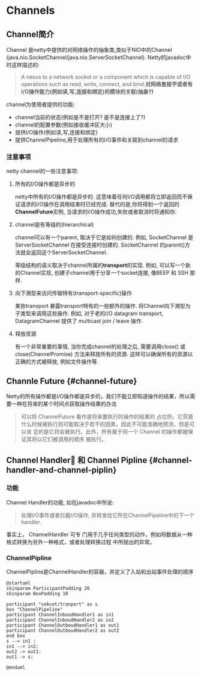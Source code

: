 # Channels

## Channel简介
Channel 是netty中提供的对网络操作的抽象类,类似于NIO中的Channel \(java.nio.SocketChannel/java.nio.ServerSocketChannel\). Netty的javadoc中时这样描述的:

> A nexus to a network socket or a component which is capable of I/O operations such as read, write, connect, and bind.**对网络套接字或者有I/O操作能力\(例如读,写,连接和绑定\)的模块的关联\(抽象?\)**

channel为使用者提供的功能:
* channel当前的状态\(例如是不是打开? 是不是连接上了?\)
* channel的配置参数\(例如接收缓冲区大小\)
* 提供I/O操作\(例如读,写,连接和绑定\)
* 提供ChannelPipeline,用于处理所有的I/O事件和关联到channel的请求

### 注意事项

netty channel的一些注意事项:

1. 所有的I/O操作都是异步的

   netty中所有的I/O操作都是异步的. 这意味着任何I/O调用都将立即返回而不保证请求的I/O操作在调用结束时已经完成. 替代的是,你将得到一个返回的**ChannelFuture**实例, 当请求的I/O操作成功,失败或者取消时将通知你.

2. channel是有等级的\(hierarchical\)

   channel可以有一个parent, 取决于它是如何创建的. 例如, SocketChannel 是 ServerSocketChannel 在接受连接时创建的. SocketChannel 的parent\(\)方法就会返回这个ServerSocketChannel.

   等级结构的语义取决于channel所属的**transport**的实现. 例如, 可以写一个新的Channel实现, 创建子channel用于分享一个socket连接, 像BEEP 和 SSH 那样.

3. 向下溯型来访问传输特有\(transport-specific\)操作

   某些transport 暴露transport特有的一些额外的操作. 将Channel向下溯型为子类型来调用这些操作. 例如, 对于老的I/O datagram transport, DatagramChannel 提供了 multicast join / leave 操作.

4. 释放资源

   有一个非常重要的事情, 当你完成channel的处理之后, 需要调用close\(\) 或 close\(ChannelPromise\) 方法来释放所有的资源. 这样可以确保所有的资源以正确的方式被释放, 例如文件操作等.

## Channle Future {#channel-future}
Netty的所有操作都是I/O操作都是异步的，我们不能立即知道操作的结果，所以需要一种在将来的某个时间点获取操作结果的办法
> 可以将 ChannelFuture 看作是将来要执行的操作的结果的 占位符。它究竟什么时候被执行则可能取决于若干的因素，因此不可能准确地预测，但是可以肯 定的是它将会被执行。此外，所有属于同一个 Channel 的操作都被保证其将以它们被调用的顺序 被执行。


## Channel Handler 和 Channel Pipline {#channel-handler-and-channel-piplin}

### 功能

Channel Handler的功能, 如在javadoc中所说:

> 处理I/O事件或者拦截I/O操作, 并转发给它所在ChannelPipeline中的下一个handler.

事实上， ChannelHandler 可专 门用于几乎任何类型的动作，例如将数据从一种格式转换为另外一种格式，或者处理转换过程 中所抛出的异常。

### ChannelPipline
ChannelPipline是ChannelHandler的容器，并定义了入站和出站事件处理的顺序
```uml
@startuml
skinparam ParticipantPadding 20
skinparam BoxPadding 10

participant "sokcet/tranport" as s
box "ChannelPipeline"
participant ChannelInboudHandler1 as in1
participant ChannelInboudHandler2 as in2
participant ChannelOutboudHandler1 as out1
participant ChannelOutboudHandler2 as out2
end box
s --> in1 :
in1 --> in2:
out2 -> out1:
out1 -> s:

@enduml
```


